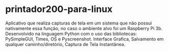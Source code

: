 # printador200-para-linux
Aplicativo que realiza capturas de tela em um sistema que não possui nativamente essa função, no caso o ambiente alvo foi um Raspberry Pi 3b.
Desenvolvido na linguagem Python com o uso das bibliotecas: PySimpleGUI, Times, OS e Pyscreenshot.
Interface Grafica, Salvamento em qualquer caminho/diretório, Captura de Tela Instantânea.
